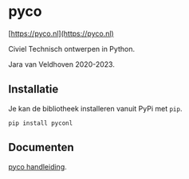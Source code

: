 # pyco

[https://pyco.nl](https://pyco.nl)

Civiel Technisch ontwerpen in Python.

Jara van Veldhoven 2020-2023.

## Installatie

Je kan de bibliotheek installeren vanuit PyPi met `pip`.

    pip install pyconl

## Documenten

[pyco handleiding](https://github.com/ornor/pyco/blob/master/docs/handleiding/pyco_handleiding.md).
